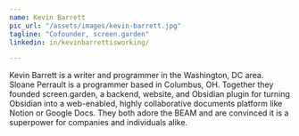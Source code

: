```yaml
---
name: Kevin Barrett
pic_url: "/assets/images/kevin-barrett.jpg"
tagline: "Cofounder, screen.garden"
linkedin: in/kevinbarrettisworking/

---
```

Kevin Barrett is a writer and programmer in the Washington, DC area. Sloane Perrault is a programmer based in Columbus, OH. Together they founded screen.garden, a backend, website, and Obsidian plugin for turning Obsidian into a web-enabled, highly collaborative documents platform like Notion or Google Docs. They both adore the BEAM and are convinced it is a superpower for companies and individuals alike.